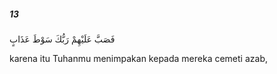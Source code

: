 ##### 13

<span class="ayah">فَصَبَّ عَلَيْهِمْ رَبُّكَ سَوْطَ عَذَابٍ</span>

<span class="ayah_translation">karena itu Tuhanmu menimpakan kepada mereka cemeti azab,</span>
